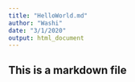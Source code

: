```yaml
---
title: "HelloWorld.md"
author: "Washi"
date: "3/1/2020"
output: html_document
---
```

## This is a markdown file